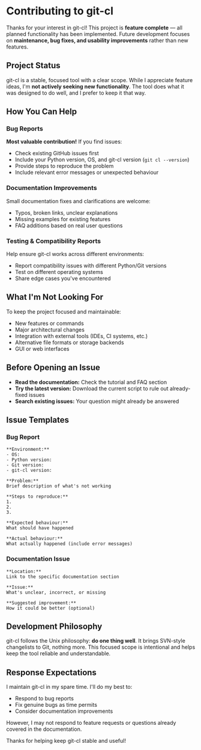 # Contributing to git-cl

Thanks for your interest in git-cl! This project is **feature complete** — all planned functionality has been implemented. Future development focuses on **maintenance, bug fixes, and usability improvements** rather than new features.

## Project Status
git-cl is a stable, focused tool with a clear scope. While I appreciate feature ideas, I'm **not actively seeking new functionality**. The tool does what it was designed to do well, and I prefer to keep it that way.

## How You Can Help

### Bug Reports

**Most valuable contribution!** If you find issues:

- Check existing GitHub issues first
- Include your Python version, OS, and git-cl version (`git cl --version`)
- Provide steps to reproduce the problem
- Include relevant error messages or unexpected behaviour

### Documentation Improvements

Small documentation fixes and clarifications are welcome:

- Typos, broken links, unclear explanations
- Missing examples for existing features
- FAQ additions based on real user questions

### Testing & Compatibility Reports

Help ensure git-cl works across different environments:

- Report compatibility issues with different Python/Git versions
- Test on different operating systems
- Share edge cases you've encountered

## What I'm Not Looking For

To keep the project focused and maintainable:

- New features or commands
- Major architectural changes
- Integration with external tools (IDEs, CI systems, etc.)
- Alternative file formats or storage backends
- GUI or web interfaces

## Before Opening an Issue

- **Read the documentation:** Check the tutorial and FAQ section
- **Try the latest version:** Download the current script to rule out already-fixed issues
- **Search existing issues:** Your question might already be answered

## Issue Templates

### Bug Report

```
**Environment:**
- OS: 
- Python version: 
- Git version:
- git-cl version:

**Problem:**
Brief description of what's not working

**Steps to reproduce:**
1. 
2. 
3. 

**Expected behaviour:**
What should have happened

**Actual behaviour:**
What actually happened (include error messages)
```

### Documentation Issue

```
**Location:** 
Link to the specific documentation section

**Issue:** 
What's unclear, incorrect, or missing

**Suggested improvement:** 
How it could be better (optional)
```

## Development Philosophy

git-cl follows the Unix philosophy: **do one thing well**. It brings SVN-style changelists to Git, nothing more. This focused scope is intentional and helps keep the tool reliable and understandable.

## Response Expectations

I maintain git-cl in my spare time. I'll do my best to:

- Respond to bug reports
- Fix genuine bugs as time permits
- Consider documentation improvements

However, I may not respond to feature requests or questions already covered in the documentation.

Thanks for helping keep git-cl stable and useful!
